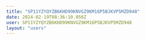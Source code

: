 ```yaml
---
title: "SP11YZYQYZB6KHD99KNVGZ9KM16P5BJKVP5MZD948"
date: 2024-02-19T08:36:10.056Z
user: SP11YZYQYZB6KHD99KNVGZ9KM16P5BJKVP5MZD948
layout: "users"
---
```

    